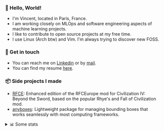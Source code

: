 ### 👋 Hello, World!

- I'm Vincent, located in Paris, France.
- I am working closely on MLOps and software engineering aspects of machine learning projects.
- I like to contribute to open source projects at my free time.
- I use Linux (Arch btw) and Vim. I'm always trying to discover new FOSS.

### 🔗 Get in touch

- You can reach me on [Linkedin](https://www.linkedin.com/in/vincent-duchauffour-3a9641155/) or by [mail](mailto:vincent.duchauffour@proton.me).
- You can find my resume [here](https://raw.githubusercontent.com/VDuchauffour/resume/main/resume.pdf).

### 📦 Side projects I made

- [RFCE](https://github.com/VDuchauffour/RFCEurope): Enhanced edition of the RFCEurope mod for Civilization IV: Beyond the Sword, based on the popular Rhye's and Fall of Civilization mod. 
- [anyboxes](https://github.com/VDuchauffour/anyboxes): Lightweight package for managing bounding boxes that works seamlessly with most computing frameworks. 

<details><summary>📊 Some stats</summary>  
  
<p align="center">
  <img alt="VDuchauffour's github stats" src="https://github-readme-stats.vercel.app/api?username=VDuchauffour&include_all_commits=true&show_icons=true&theme=react"/>
  <br />
  <img alt="VDuchauffour's streak stats" src="https://streak-stats.demolab.com?user=VDuchauffour&theme=react"/>
  <br />
  <img alt="VDuchauffour's language stats" src="https://github-readme-stats.vercel.app/api/top-langs/?username=VDuchauffour&count_private=true&include_all_commits=true&show_icons=true&layout=compact&theme=react"/>
  <!--   <br />
  <img alt="VDuchauffour's Wakatime stats" src="https://github-readme-stats.vercel.app/api/wakatime?username=VDuchauffour&theme=react"/> -->
</p>

#### 🧭 Wakatime stats
<!--START_SECTION:waka-->
![Code Time](http://img.shields.io/badge/Code%20Time-2%2C229%20hrs%2040%20mins-blue)

![Lines of code](https://img.shields.io/badge/From%20Hello%20World%20I%27ve%20Written-4.9%20million%20lines%20of%20code-blue)

**🐱 My GitHub Data** 

> 📦 986.8 kB Used in GitHub's Storage 
 > 
> 🏆 792 Contributions in the Year 2024
 > 
> 🚫 Not Opted to Hire
 > 
> 📜 9 Public Repositories 
 > 
> 🔑 2 Private Repositories 
 > 
**I'm an Early 🐤** 

```text
🌞 Morning                442 commits         ██░░░░░░░░░░░░░░░░░░░░░░░   07.40 % 
🌆 Daytime                3410 commits        ██████████████░░░░░░░░░░░   57.09 % 
🌃 Evening                1712 commits        ███████░░░░░░░░░░░░░░░░░░   28.66 % 
🌙 Night                  409 commits         ██░░░░░░░░░░░░░░░░░░░░░░░   06.85 % 
```
📅 **I'm Most Productive on Monday** 

```text
Monday                   1413 commits        ██████░░░░░░░░░░░░░░░░░░░   23.66 % 
Tuesday                  1199 commits        █████░░░░░░░░░░░░░░░░░░░░   20.07 % 
Wednesday                918 commits         ████░░░░░░░░░░░░░░░░░░░░░   15.37 % 
Thursday                 1099 commits        █████░░░░░░░░░░░░░░░░░░░░   18.40 % 
Friday                   937 commits         ████░░░░░░░░░░░░░░░░░░░░░   15.69 % 
Saturday                 106 commits         ░░░░░░░░░░░░░░░░░░░░░░░░░   01.77 % 
Sunday                   301 commits         █░░░░░░░░░░░░░░░░░░░░░░░░   05.04 % 
```


📊 **This Week I Spent My Time On** 

```text
💬 Programming Languages: 
Python                   8 hrs 55 mins       █████████░░░░░░░░░░░░░░░░   35.02 % 
C++                      7 hrs 51 mins       ████████░░░░░░░░░░░░░░░░░   30.81 % 
YAML                     3 hrs 59 mins       ████░░░░░░░░░░░░░░░░░░░░░   15.69 % 
TeX                      1 hr 46 mins        ██░░░░░░░░░░░░░░░░░░░░░░░   06.99 % 
Markdown                 1 hr 28 mins        █░░░░░░░░░░░░░░░░░░░░░░░░   05.79 % 
```


 Last Updated on 01/10/2024 00:55:15 UTC
<!--END_SECTION:waka-->
</details>
